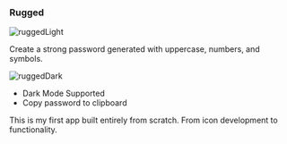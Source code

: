 ### Rugged

![ruggedLight](https://user-images.githubusercontent.com/2793158/70198763-9d7f7b00-16c4-11ea-892f-284b2f9feaa0.png)

Create a strong password generated with uppercase, numbers, and symbols. 


![ruggedDark](https://user-images.githubusercontent.com/2793158/70198800-bd16a380-16c4-11ea-82b9-b0e9149c05c0.png)
* Dark Mode Supported
* Copy password to clipboard


This is my first app built entirely from scratch. From icon development to functionality. 
